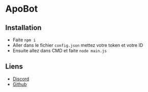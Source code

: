 # ApoBot

## Installation

* Faite `npm i`
* Aller dans le fichier `config.json` mettez votre token et votre ID
* Ensuite allez dans CMD et faite `node main.js`

## Liens

*   [Discord](https://discord.gg/GEhdsMBqeT)
*   [Github](https://github.com/KazrilDev/)
